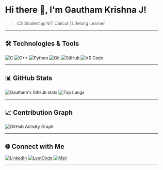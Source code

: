 
# Hi there 👋, I'm Gautham Krishna J!
> CS Student @ NIT Calicut | Lifelong Learner

---

## 🛠️ Technologies & Tools
![C](https://img.shields.io/badge/-C-000?&logo=C)
![C++](https://img.shields.io/badge/-C++-000?&logo=c%2B%2B&logoColor=blue)
![Python](https://img.shields.io/badge/-Python-000?&logo=Python)
![Git](https://img.shields.io/badge/-Git-000?&logo=git)
![GitHub](https://img.shields.io/badge/-GitHub-000?&logo=github)
![VS Code](https://img.shields.io/badge/-VSCode-000?&logo=visual-studio-code)

---

## 📊 GitHub Stats
![Gautham's GitHub stats](https://github-readme-stats.vercel.app/api?username=gauthamburg&show_icons=true&theme=radical)
![Top Langs](https://github-readme-stats.vercel.app/api/top-langs/?username=gauthamburg&layout=compact&theme=radical)

---

## 📈 Contribution Graph
![GitHub Activity Graph](https://github-readme-activity-graph.vercel.app/graph?username=gauthamburg&theme=github-compact)


---

## 🌐 Connect with Me
[![LinkedIn](https://img.shields.io/badge/-LinkedIn-blue?style=flat-square&logo=Linkedin&logoColor=white)](https://www.linkedin.com/in/gautham-krishna-j-474033285/)
[![LeetCode](https://img.shields.io/badge/-LeetCode-FFA116?style=flat-square&logo=LeetCode&logoColor=black)](https://leetcode.com/gtkrj/)
[![Mail](https://img.shields.io/badge/-Email-c14438?style=flat-square&logo=Gmail&logoColor=white)](gauthamkrishnajkdply@gmail.com)

---



<!--
**gauthamburg/gauthamburg** is a ✨ _special_ ✨ repository because its `README.md` (this file) appears on your GitHub profile.

Here are some ideas to get you started:

- 🔭 I’m currently working on ...
- 🌱 I’m currently learning ...
- 👯 I’m looking to collaborate on ...
- 🤔 I’m looking for help with ...
- 💬 Ask me about ...
- 📫 How to reach me: ...
- 😄 Pronouns: ...
- ⚡ Fun fact: ...
-->
